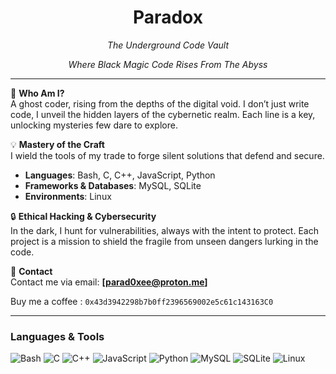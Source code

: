 <h1 align="center">Paradox</h1>
<p align="center"><i>The Underground Code Vault</i></p>
<p align="center"><i>Where Black Magic Code Rises From The Abyss</i></p>

---

👤 **Who Am I?**  
A ghost coder, rising from the depths of the digital void. I don’t just write code, I unveil the hidden layers of the cybernetic realm. Each line is a key, unlocking mysteries few dare to explore.

💡 **Mastery of the Craft**  
I wield the tools of my trade to forge silent solutions that defend and secure.  
- **Languages**: Bash, C, C++, JavaScript, Python  
- **Frameworks & Databases**: MySQL, SQLite  
- **Environments**: Linux

🔒 **Ethical Hacking & Cybersecurity**  
In the dark, I hunt for vulnerabilities, always with the intent to protect. Each project is a mission to shield the fragile from unseen dangers lurking in the code.

📧 **Contact**  
Contact me via email: **[parad0xee@proton.me]**
  
Buy me a coffee : `0x43d3942298b7b0ff2396569002e5c61c143163C0`

---

### Languages & Tools
![Bash](https://img.shields.io/badge/-Bash-4EAA25?logo=gnu-bash&logoColor=white)
![C](https://img.shields.io/badge/-C-A8B9CC?logo=c&logoColor=white)
![C++](https://img.shields.io/badge/-C++-00599C?logo=cplusplus&logoColor=white)
![JavaScript](https://img.shields.io/badge/-JavaScript-F7DF1E?logo=javascript&logoColor=black)
![Python](https://img.shields.io/badge/-Python-3776AB?logo=python&logoColor=white)
![MySQL](https://img.shields.io/badge/-MySQL-4479A1?logo=mysql&logoColor=white)
![SQLite](https://img.shields.io/badge/-SQLite-003B57?logo=sqlite&logoColor=white)
![Linux](https://img.shields.io/badge/-Linux-FCC624?logo=linux&logoColor=black)
